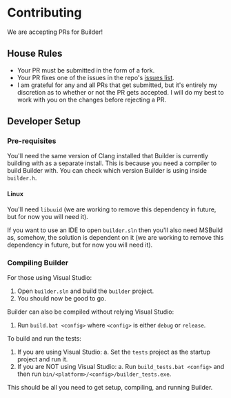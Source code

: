 # Contributing

We are accepting PRs for Builder!

## House Rules

* Your PR must be submitted in the form of a fork.
* Your PR fixes one of the issues in the repo's [issues list](https://github.com/dangmoody/Builder/issues).
* I am grateful for any and all PRs that get submitted, but it's entirely my discretion as to whether or not the PR gets accepted.  I will do my best to work with you on the changes before rejecting a PR.

## Developer Setup

### Pre-requisites

You'll need the same version of Clang installed that Builder is currently building with as a separate install.  This is because you need a compiler to build Builder with.  You can check which version Builder is using inside `builder.h`.

#### Linux

You'll need `libuuid` (we are working to remove this dependency in future, but for now you will need it).

If you want to use an IDE to open `builder.sln` then you'll also need MSBuild as, somehow, the solution is dependent on it (we are working to remove this dependency in future, but for now you will need it).

### Compiling Builder

For those using Visual Studio:
1. Open `builder.sln` and build the `builder` project.
2. You should now be good to go.

Builder can also be compiled without relying Visual Studio:
1. Run `build.bat <config>` where `<config>` is either `debug` or `release`.

To build and run the tests:
1. If you are using Visual Studio:
	a. Set the `tests` project as the startup project and run it.
2. If you are NOT using Visual Studio:
	a. Run `build_tests.bat <config>` and then run `bin/<platform>/<config>/builder_tests.exe`.

This should be all you need to get setup, compiling, and running Builder.